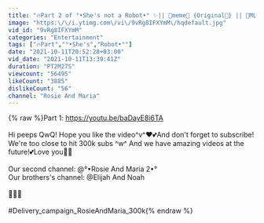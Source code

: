 ```yaml
---
title: "🔥Part 2 of °•She's not a Robot•° ✨|| 🍒meme🍋 {Original🌟} || 🐞MLB🐾 || AU ||"
image: "https:\/\/i.ytimg.com\/vi\/9vRg8IFXYmM\/hqdefault.jpg"
vid_id: "9vRg8IFXYmM"
categories: "Entertainment"
tags: ["🔥Part","°•She's","Robot•°"]
date: "2021-10-11T20:52:28+03:00"
vid_date: "2021-10-11T13:39:41Z"
duration: "PT2M27S"
viewcount: "56495"
likeCount: "3885"
dislikeCount: "56"
channel: "Rosie And Maria"
---
```

{% raw %}Part 1: <a rel="nofollow" target="blank" href="https://youtu.be/baDayE8i6TA">https://youtu.be/baDayE8i6TA</a><br /><br />Hi peeps QwQ! Hope you like the video^v^❤️💕And don't forget to subscribe! We're too close to hit 300k subs ^w^ And we have amazing videos at the future!💕Love you🌹🌺<br /><br />Our second channel: @°•Rosie And Maria 2•° <br />Our brothers's channel: @Elijah And Noah <br /><br />🌺🌸💕<br /><br />#Delivery_campaign_RosieAndMaria_300k{% endraw %}
